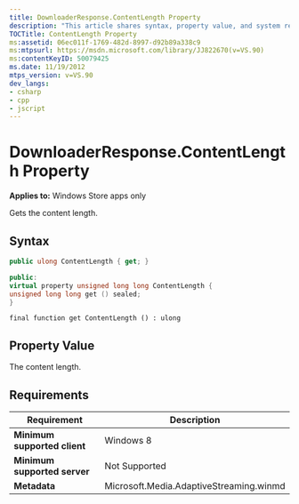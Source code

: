 ```yaml
---
title: DownloaderResponse.ContentLength Property
description: "This article shares syntax, property value, and system requirements for the DownloaderResponse.ContentLength Property."
TOCTitle: ContentLength Property
ms:assetid: 06ec011f-1769-482d-8997-d92b89a338c9
ms:mtpsurl: https://msdn.microsoft.com/library/JJ822670(v=VS.90)
ms:contentKeyID: 50079425
ms.date: 11/19/2012
mtps_version: v=VS.90
dev_langs:
- csharp
- cpp
- jscript
---
```


# DownloaderResponse.ContentLength Property

**Applies to:** Windows Store apps only

Gets the content length.

## Syntax

```csharp
public ulong ContentLength { get; }
```

```cpp
public:
virtual property unsigned long long ContentLength {
unsigned long long get () sealed;
}
```

```jscript
final function get ContentLength () : ulong
```

## Property Value

The content length.

## Requirements

|Requirement|Description|
|--- |--- |
|**Minimum supported client**|Windows 8|
|**Minimum supported server**|Not Supported|
|**Metadata**|Microsoft.Media.AdaptiveStreaming.winmd|
